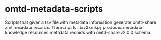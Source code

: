 # omtd-metadata-scripts
Scripts that given a tsv file with metadata information generate omtd-share xml metadata records.
The script lcr_tsv2xml.py produces metadata knowledge resources metadata records with omtd-share v2.0.0 schema.

